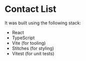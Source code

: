 # Contact List

It was built using the following stack:
- React
- TypeScript
- Vite (for tooling)
- Stitches (for styling)
- Vitest (for unit tests)